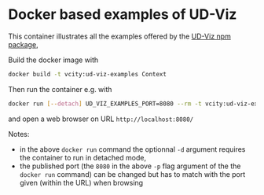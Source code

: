 # Docker based examples of UD-Viz

This container illustrates all the examples offered by the
[UD-Viz npm package](https://github.com/VCityTeam/UD-Viz),

Build the docker image with

```bash
docker build -t vcity:ud-viz-examples Context
```

Then run the container e.g. with

```bash
docker run [--detach] UD_VIZ_EXAMPLES_PORT=8080 --rm -t vcity:ud-viz-examples
```

and open a web browser on URL `http://localhost:8080/`

Notes:

- in the above `docker run` command the optionnal `-d` argument requires the
  container to run in detached mode,
- the published port (the `8080` in the above `-p` flag argument of the the 
  `docker run` command) can be changed but has to match with the port given
  (within the URL) when browsing
